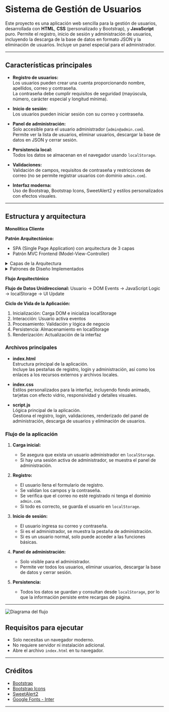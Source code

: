 # Sistema de Gestión de Usuarios

Este proyecto es una aplicación web sencilla para la gestión de usuarios, desarrollada con **HTML**, **CSS** (personalizado y Bootstrap), y **JavaScript** puro. Permite el registro, inicio de sesión y administración de usuarios, incluyendo la descarga de la base de datos en formato JSON y la eliminación de usuarios. Incluye un panel especial para el administrador.

---

## Características principales

- **Registro de usuarios:**  
  Los usuarios pueden crear una cuenta proporcionando nombre, apellidos, correo y contraseña.  
  La contraseña debe cumplir requisitos de seguridad (mayúscula, número, carácter especial y longitud mínima).

- **Inicio de sesión:**  
  Los usuarios pueden iniciar sesión con su correo y contraseña.

- **Panel de administración:**  
  Solo accesible para el usuario administrador (`admin@admin.com`).  
  Permite ver la lista de usuarios, eliminar usuarios, descargar la base de datos en JSON y cerrar sesión.

- **Persistencia local:**  
  Todos los datos se almacenan en el navegador usando `localStorage`.

- **Validaciones:**  
  Validación de campos, requisitos de contraseña y restricciones de correo (no se permite registrar usuarios con dominio `admin.com`).

- **Interfaz moderna:**  
  Uso de Bootstrap, Bootstrap Icons, SweetAlert2 y estilos personalizados con efectos visuales.

---

## Estructura y arquitectura

**Monolítica Cliente**  


**Patrón Arquitectónico:**

* SPA (Single Page Application) con arquitectura de 3 capas
* Patrón MVC Frontend (Model-View-Controller)

<details>
<summary>Capas de la Arquitectura</summary>

### Capa de Presentación (View)

* HTML5 (Estructura semántica)
* Bootstrap 5 (Framework CSS)
* Bootstrap Icons (Iconografía)
* SweetAlert2 (Notificaciones)
* CSS personalizado (Estilos)

### Capa de Lógica (Controller)

Archivo: `script.js`

* Event Handlers (Eventos DOM)
* Validation Logic (Validaciones)
* Business Rules (Reglas de negocio)
* State Management (Gestión de estado)
* UI Updates (Actualización interfaz)

### Capa de Datos (Model)

Uso de `localStorage`

* `users[]` (Colección usuarios)
* `currentUser{}` (Usuario activo)
* JSON Structure (Estructura de datos)

</details>

<details>
<summary>Patrones de Diseño Implementados</summary>

* MVC para separación de responsabilidades
* SPA para carga dinámica
* Uso de patrones modulares en JavaScript

</details>

**Flujo Arquitectónico**

**Flujo de Datos Unidireccional:**
Usuario → DOM Events → JavaScript Logic → localStorage → UI Update

**Ciclo de Vida de la Aplicación:**

1. Inicialización: Carga DOM e inicializa localStorage
2. Interacción: Usuario activa eventos
3. Procesamiento: Validación y lógica de negocio
4. Persistencia: Almacenamiento en localStorage
5. Renderización: Actualización de la interfaz


### Archivos principales

- **index.html**  
  Estructura principal de la aplicación.  
  Incluye las pestañas de registro, login y administración, así como los enlaces a los recursos externos y archivos locales.

- **index.css**  
  Estilos personalizados para la interfaz, incluyendo fondo animado, tarjetas con efecto vidrio, responsividad y detalles visuales.

- **script.js**  
  Lógica principal de la aplicación.  
  Gestiona el registro, login, validaciones, renderizado del panel de administración, descarga de usuarios y eliminación de usuarios.

### Flujo de la aplicación

1. **Carga inicial:**  
   - Se asegura que exista un usuario administrador en `localStorage`.
   - Si hay una sesión activa de administrador, se muestra el panel de administración.

2. **Registro:**  
   - El usuario llena el formulario de registro.
   - Se validan los campos y la contraseña.
   - Se verifica que el correo no esté registrado ni tenga el dominio `admin.com`.
   - Si todo es correcto, se guarda el usuario en `localStorage`.

3. **Inicio de sesión:**  
   - El usuario ingresa su correo y contraseña.
   - Si es el administrador, se muestra la pestaña de administración.
   - Si es un usuario normal, solo puede acceder a las funciones básicas.

4. **Panel de administración:**  
   - Solo visible para el administrador.
   - Permite ver todos los usuarios, eliminar usuarios, descargar la base de datos y cerrar sesión.

5. **Persistencia:**  
   - Todos los datos se guardan y consultan desde `localStorage`, por lo que la información persiste entre recargas de página.

---

![Diagrama del flujo](assets/Diagrama.png)



## Requisitos para ejecutar

- Solo necesitas un navegador moderno.
- No requiere servidor ni instalación adicional.
- Abre el archivo `index.html` en tu navegador.

---


## Créditos

- [Bootstrap](https://getbootstrap.com/)
- [Bootstrap Icons](https://icons.getbootstrap.com/)
- [SweetAlert2](https://sweetalert2.github.io/)
- [Google Fonts - Inter](https://fonts.google.com/specimen/Inter)

---


